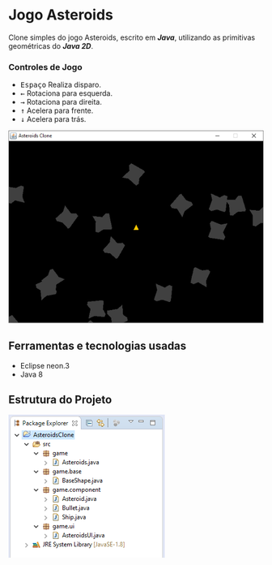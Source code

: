 # Jogo Asteroids

Clone simples do jogo Asteroids, escrito em ***Java***, utilizando as primitivas geométricas do ***Java 2D***.

### Controles de Jogo

* <kbd>Espaço</kbd> Realiza disparo.
* <kbd>&larr;</kbd> Rotaciona para esquerda.
* <kbd>&rarr;</kbd> Rotaciona para direita.
* <kbd>&uarr;</kbd> Acelera para frente.
* <kbd>&darr;</kbd> Acelera para trás.

![Asteroids Clone](https://github.com/adevecchi/asteroids-game/blob/main/asteroids.png)

## Ferramentas e tecnologias usadas

* Eclipse neon.3
* Java 8

## Estrutura do Projeto

![Estrutura projeto](https://github.com/adevecchi/asteroids-game/blob/main/project.png)
